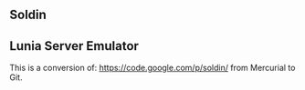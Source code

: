 Soldin
-------------------------------
Lunia Server Emulator
-------------------------------
This is a conversion of: https://code.google.com/p/soldin/ from Mercurial to Git.
